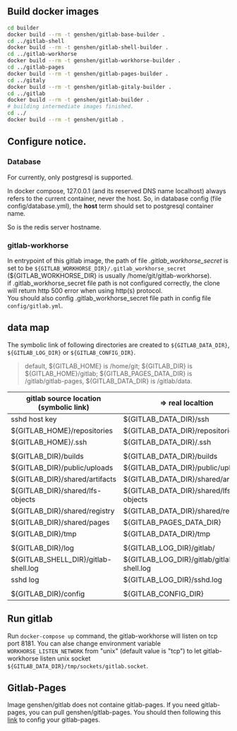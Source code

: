 ## Build docker images
<!--
            lang       statue   note     config  make
shell       ruby+go    ?                         ./bin/install; ./bin/compile;
workhorse   go         okk               redis   make install PREFIX=xxx
pages       go         okk               cmd arg make, and copy bin dir.
gitaly      go+ruby    okk      git              make install [PREFIX=xxx]; make to download and compile Ruby dependencies, and to compile the Go binary.
gitlab      ruby
-->
```bash
cd builder
docker build --rm -t genshen/gitlab-base-builder .
cd ../gitlab-shell
docker build --rm -t genshen/gitlab-shell-builder .
cd ../gitlab-workhorse
docker build --rm -t genshen/gitlab-workhorse-builder .
cd ../gitlab-pages
docker build --rm -t genshen/gitlab-pages-builder .
cd ../gitaly
docker build --rm -t genshen/gitlab-gitaly-builder .
cd ../gitlab
docker build --rm -t genshen/gitlab-builder .
# building intermediate images finished.
cd ../
docker build --rm -t genshen/gitlab .
```

## Configure notice.
### Database
For currently, only postgresql is supported.

In docker compose, 127.0.0.1 (and its reserved DNS name localhost) always refers to the current container, never the host.
So, in database config (file config/database.yml), the **host** term should set to postgresql container name.

So is the redis server hostname.

### gitlab-workhorse
In entrypoint of this gitlab image, the path of file *.gitlab_workhorse_secret* is set to be `${GITLAB_WORKHORSE_DIR}/.gitlab_workhorse_secret` (${GITLAB_WORKHORSE_DIR} is usually /home/git/gitlab-workhorse).  
if .gitlab_workhorse_secret file path is not configured correctly, the clone will return http 500 error when using http(s) protocol.  
You should also config .gitlab_workhorse_secret file path in config file `config/gitlab.yml`.  

## data map
The symbolic link of following directories are created to `${GITLAB_DATA_DIR}`, `${GITLAB_LOG_DIR}` or `${GITLAB_CONFIG_DIR}`.

> default, ${GITLAB_HOME} is /home/git; ${GITLAB_DIR} is ${GITLAB_HOME}/gitlab; ${GITLAB_PAGES_DATA_DIR} is /gitlab/gitlab-pages, ${GITLAB_DATA_DIR} is /gitlab/data.

|  gitlab source location (symbolic link) | => real localtion |
|---|---|
| sshd host key                    | ${GITLAB_DATA_DIR}/ssh  |
| ${GITLAB_HOME}/repositories      | ${GITLAB_DATA_DIR}/repositories  |
| ${GITLAB_HOME}/.ssh              | ${GITLAB_DATA_DIR}/.ssh  |
| | |
| ${GITLAB_DIR}/builds             | ${GITLAB_DATA_DIR}/builds  |
| ${GITLAB_DIR}/public/uploads     | ${GITLAB_DATA_DIR}/public/uploads  |
| ${GITLAB_DIR}/shared/artifacts   | ${GITLAB_DATA_DIR}/shared/artifacts  |
| ${GITLAB_DIR}/shared/lfs-objects | ${GITLAB_DATA_DIR}/shared/lfs-objects  |
| ${GITLAB_DIR}/shared/registry    | ${GITLAB_DATA_DIR}/shared/registry  |
| ${GITLAB_DIR}/shared/pages       | ${GITLAB_PAGES_DATA_DIR}  |
| ${GITLAB_DIR}/tmp                | ${GITLAB_DATA_DIR}/tmp  |
| | |
| ${GITLAB_DIR}/log            | ${GITLAB_LOG_DIR}/gitlab/  |
| ${GITLAB_SHELL_DIR}/gitlab-shell.log | ${GITLAB_LOG_DIR}/gitlab/gitlab-shell.log  |
| sshd log                     |  ${GITLAB_LOG_DIR}/sshd.log  |
| | |
| ${GITLAB_DIR}/config         |  ${GITLAB_CONFIG_DIR} |

## Run gitlab
Run `docker-compose up` command, the gitlab-workhorse will listen on tcp port 8181. You can alse change environment variable `WORKHORSE_LISTEN_NETWORK` from "unix" (default value is "tcp") to let gitlab-workhorse listen unix socket `${GITLAB_DATA_DIR}/tmp/sockets/gitlab.socket`.

## Gitlab-Pages
Image genshen/gitlab does not containe gitlab-pages.
If you need gitlab-pages, you can pull genshen/gitlab-pages.
You should then following this [link](https://docs.gitlab.com/ce/administration/pages/source.html) to config your gitlab-pages.